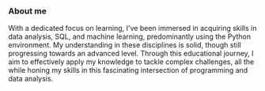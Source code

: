 ### About me
With a dedicated focus on learning, I've been immersed in acquiring skills in data analysis, SQL, and machine learning, predominantly using the Python environment. My understanding in these disciplines is solid, though still progressing towards an advanced level. Through this educational journey, I aim to effectively apply my knowledge to tackle complex challenges, all the while honing my skills in this fascinating intersection of programming and data analysis.
